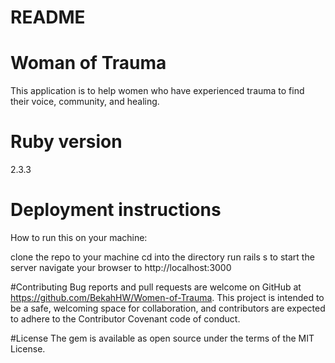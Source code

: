# README

# Woman of Trauma
This application is to help women who have experienced trauma to find their voice, community, and healing.

# Ruby version
2.3.3

# Deployment instructions
How to run this on your machine:

clone the repo to your machine
cd into the directory
run rails s to start the server
navigate your browser to http://localhost:3000

#Contributing
Bug reports and pull requests are welcome on GitHub at https://github.com/BekahHW/Women-of-Trauma. This project is intended to be a safe, welcoming space for collaboration, and contributors are expected to adhere to the Contributor Covenant code of conduct.

#License
The gem is available as open source under the terms of the MIT License.
